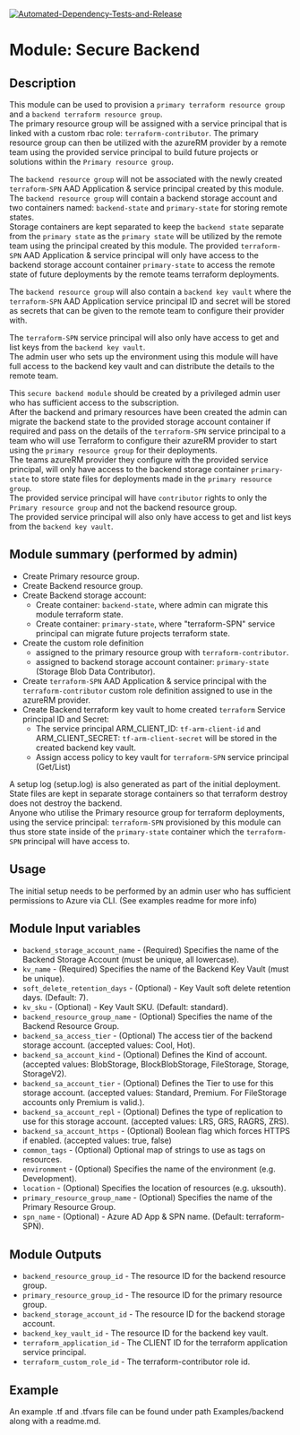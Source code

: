 [![Automated-Dependency-Tests-and-Release](https://github.com/Pwd9000-ML/terraform-azurerm-secure-backend/actions/workflows/dependency-tests.yml/badge.svg)](https://github.com/Pwd9000-ML/terraform-azurerm-secure-backend/actions/workflows/dependency-tests.yml)

# Module: Secure Backend

## Description

This module can be used to provision a `primary terraform resource group` and a `backend terraform resource group`.  
The primary resource group will be assigned with a service principal that is linked with a custom rbac role: `terraform-contributor`. The primary resource group can then be utilized with the azureRM provider by a remote team using the provided service principal to build future projects or solutions within the `Primary resource group`.  
  
The `backend resource group` will not be associated with the newly created `terraform-SPN` AAD Application & service principal created by this module.  
The `backend resource group` will contain a backend storage account and two containers named: `backend-state` and `primary-state` for storing remote states.  
Storage containers are kept separated to keep the `backend state` separate from the `primary state` as the `primary state` will be utilized by the remote team using the principal created by this module. The provided `terraform-SPN` AAD Application & service principal will only have access to the backend storage account container `primary-state` to access the remote state of future deployments by the remote teams terraform deployments.  
  
The `backend resource group` will also contain a `backend key vault` where the `terraform-SPN` AAD Application service principal ID and secret will be stored as secrets that can be given to the remote team to configure their provider with.  

The `terraform-SPN` service principal will also only have access to get and list keys from the `backend key vault`.  
The admin user who sets up the environment using this module will have full access to the backend key vault and can distribute the details to the remote team.  
  
This `secure backend module` should be created by a privileged admin user who has sufficient access to the subscription.  
After the backend and primary resources have been created the admin can migrate the backend state to the provided storage account container if required and pass on the details of the `terraform-SPN` service principal to a team who will use Terraform to configure their azureRM provider to start using the `primary resource group` for their deployments.  
The teams azureRM provider they configure with the provided service principal, will only have access to the backend storage container `primary-state` to store state files for deployments made in the `primary resource group`.  
The provided service principal will have `contributor` rights to only the `Primary resource group` and not the backend resource group.  
The provided service principal will also only have access to get and list keys from the `backend key vault`.  
  
## Module summary (performed by admin)
  
- Create Primary resource group.
- Create Backend resource group.
- Create Backend storage account:
  - Create container: `backend-state`, where admin can migrate this module terraform state.
  - Create container: `primary-state`, where "terraform-SPN" service principal can migrate future projects terraform state.
- Create the custom role definition  
  - assigned to the primary resource group with `terraform-contributor`.
  - assigned to backend storage account container: `primary-state` (Storage Blob Data Contributor).
- Create `terraform-SPN` AAD Application & service principal with the `terraform-contributor` custom role definition assigned to use in the azureRM provider.
- Create Backend terraform key vault to home created `terraform` Service principal ID and Secret:
  - The service principal ARM_CLIENT_ID: `tf-arm-client-id` and ARM_CLIENT_SECRET: `tf-arm-client-secret` will be stored in the created backend key vault.
  - Assign access policy to key vault for `terraform-SPN` service principal (Get/List)

A setup log (setup.log) is also generated as part of the initial deployment.  
State files are kept in separate storage containers so that terraform destroy does not destroy the backend.  
Anyone who utilise the Primary resource group for terraform deployments, using the service principal: `terraform-SPN` provisioned by this module can thus store state inside of the `primary-state` container which the `terraform-SPN` principal will have access to.
  
## Usage
  
The initial setup needs to be performed by an admin user who has sufficient permissions to Azure via CLI. (See examples readme for more info)  
  
## Module Input variables
  
- `backend_storage_account_name` - (Required) Specifies the name of the Backend Storage Account (must be unique, all lowercase).
- `kv_name` - (Required) Specifies the name of the Backend Key Vault (must be unique).
- `soft_delete_retention_days` - (Optional) - Key Vault soft delete retention days. (Default: 7).
- `kv_sku` - (Optional) - Key Vault SKU. (Default: standard).
- `backend_resource_group_name` - (Optional) Specifies the name of the Backend Resource Group.
- `backend_sa_access_tier` - (Optional) The access tier of the backend storage account. (accepted values: Cool, Hot).
- `backend_sa_account_kind` - (Optional) Defines the Kind of account. (accepted values: BlobStorage, BlockBlobStorage, FileStorage, Storage, StorageV2).
- `backend_sa_account_tier` - (Optional) Defines the Tier to use for this storage account. (accepted values: Standard, Premium. For FileStorage accounts only Premium is valid.).
- `backend_sa_account_repl` - (Optional) Defines the type of replication to use for this storage account. (accepted values: LRS, GRS, RAGRS, ZRS).
- `backend_sa_account_https` - (Optional) Boolean flag which forces HTTPS if enabled. (accepted values: true, false)
- `common_tags` - (Optional) Optional map of strings to use as tags on resources.
- `environment` - (Optional) Specifies the name of the environment (e.g. Development).
- `location` - (Optional) Specifies the location of resources (e.g. uksouth).
- `primary_resource_group_name` - (Optional) Specifies the name of the Primary Resource Group.
- `spn_name` - (Optional) - Azure AD App & SPN name. (Default: terraform-SPN).
  
## Module Outputs

- `backend_resource_group_id` - The resource ID for the backend resource group.
- `primary_resource_group_id` -  The resource ID for the primary resource group.
- `backend_storage_account_id` - The resource ID for the backend storage account.
- `backend_key_vault_id` - The resource ID for the backend key vault.
- `terraform_application_id` - The CLIENT ID for the terraform application service principal.
- `terraform_custom_role_id` - The terraform-contributor role id.

## Example

An example .tf and .tfvars file can be found under path Examples/backend along with a readme.md.  
